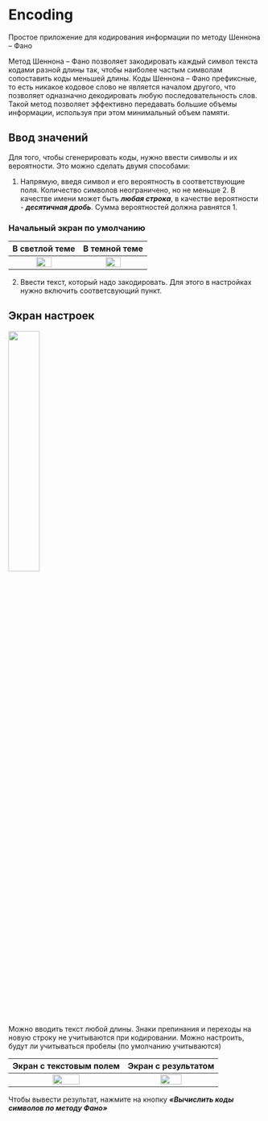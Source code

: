 # Encoding
Простое приложение для кодирования информации по методу Шеннона – Фано

Метод Шеннона – Фано позволяет закодировать каждый символ текста кодами разной длины так, чтобы наиболее частым символам сопоставить коды меньшей длины.
Коды Шеннона – Фано префиксные, то есть никакое кодовое слово не является началом другого, что позволяет одназначно декодировать любую последовательность слов.
Такой метод позволяет эффективно передавать большие объемы информации, используя при этом минимальный объем памяти.

## Ввод значений
Для того, чтобы сгенерировать коды, нужно ввести символы и их вероятности. Это можно сделать двумя способами: 
1) Напрямую, введя символ и его вероятность в соответствующие поля. Количество символов неограничено, но не меньше 2.
В качестве имени может быть ***любая строка***, в качестве вероятности - ***десятичная дробь***. Сумма вероятностей должна равнятся 1.

### Начальный экран по умолчанию

  В светлой теме           |  В темной теме
:-------------------------:|:-------------------------:
<img src="https://user-images.githubusercontent.com/89968445/194556482-8ba45ca6-ec93-4757-ac65-e4df113e7147.jpg" width=50% height=50%> | <img src="https://user-images.githubusercontent.com/89968445/194556474-cf2a2212-3ff2-4834-9f4a-4755f3adfad9.jpg" width=50% height=50%>

2) Ввести текст, который надо закодировать. Для этого в настройках нужно включить соответсвующий пункт.

<p align="center">
  <h2>
    Экран настроек
  </h2>
  <img src="https://user-images.githubusercontent.com/89968445/194556459-3efa85bc-e3d9-479a-961f-99da4b2b82c3.jpg" width=35% height=35% />
</p>

Можно вводить текст любой длины. Знаки препинания и переходы на новую строку не учитываются при кодировании. Можно настроить, будут ли учитываться пробелы (по умолчанию учитываются)

 Экран с текстовым полем   |  Экран с результатом
:-------------------------:|:-------------------------:
<img src="https://user-images.githubusercontent.com/89968445/194556470-2c1eb589-a62d-47aa-9a59-3a268f7f909e.jpg" width=50% height=50%> | <img src="https://user-images.githubusercontent.com/89968445/194556282-864a7c06-32a2-4a2c-abe8-0df0b321eecc.jpg" width=50% height=50%>


Чтобы вывести результат, нажмите на кнопку ***«Вычислить коды символов по методу Фано»***
